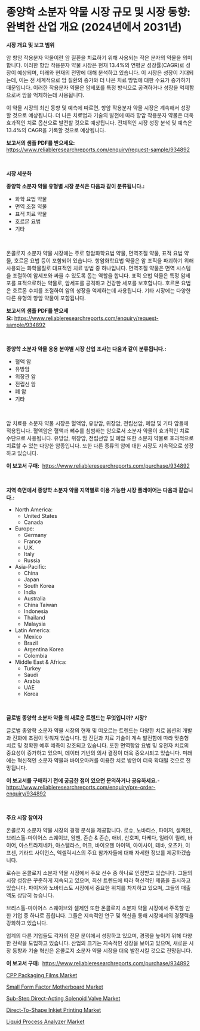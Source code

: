 <p><h1>종양학 소분자 약물 시장 규모 및 시장 동향: 완벽한 산업 개요 (2024년에서 2031년)</h1></p><p><strong>시장 개요 및 보고 범위</strong></p>
<p><p>암 항암 작용분자 약물이란 암 질환을 치료하기 위해 사용되는 작은 분자의 약물을 의미합니다. 이러한 항암 작용분자 약물 시장은 현재 13.4%의 연평균 성장률(CAGR)로 성장이 예상되며, 미래와 현재의 전망에 대해 분석하고 있습니다. 이 시장은 성장이 기대되는데, 이는 전 세계적으로 암 질환의 증가와 더 나은 치료 방법에 대한 수요가 증가하기 때문입니다. 이러한 작용분자 약물은 암세포를 특정 방식으로 공격하거나 성장을 억제함으로써 암을 억제하는데 사용됩니다. </p><p>이 약물 시장의 최신 동향 및 예측에 따르면, 항암 작용분자 약물 시장은 계속해서 성장할 것으로 예상됩니다. 더 나은 치료법과 기술의 발전에 따라 항암 작용분자 약물은 더욱 효과적인 치료 옵션으로 발전할 것으로 예상됩니다. 전체적인 시장 성장 분석 및 예측은 13.4%의 CAGR을 기록할 것으로 예상됩니다.</p></p>
<p><strong>보고서의 샘플 PDF를 받으세요:</strong> <a href="https://www.reliableresearchreports.com/enquiry/request-sample/934892">https://www.reliableresearchreports.com/enquiry/request-sample/934892</a></p>
<p>&nbsp;</p>
<p><strong>시장 세분화</strong></p>
<p><strong>종양학 소분자 약물 유형별 시장 분석은 다음과 같이 분류됩니다.:</strong></p>
<p><ul><li>화학 요법 약물</li><li>면역 조절 약물</li><li>표적 치료 약물</li><li>호르몬 요법</li><li>기타</li></ul></p>
<p>&nbsp;</p>
<p><p>온콜로지 소분자 약물 시장에는 주로 항암화학요법 약물, 면역조절 약물, 표적 요법 약물, 호르몬 요법 등이 포함되어 있습니다. 항암화학요법 약물은 암 조직을 파괴하기 위해 사용되는 화학물질로 대표적인 치료 방법 중 하나입니다. 면역조절 약물은 면역 시스템을 조절하여 암세포와 싸울 수 있도록 돕는 역할을 합니다. 표적 요법 약물은 특정 암세포를 표적으로하는 약물로, 암세포를 공격하고 건강한 세포를 보호합니다. 호르몬 요법은 호르몬 수치를 조절하여 암의 성장을 억제하는데 사용됩니다. 기타 시장에는 다양한 다른 유형의 항암 약물이 포함됩니다.</p></p>
<p><strong>보고서의 샘플 PDF를 받으세요:</strong>&nbsp;<a href="https://www.reliableresearchreports.com/enquiry/request-sample/934892">https://www.reliableresearchreports.com/enquiry/request-sample/934892</a></p>
<p>&nbsp;</p>
<p><strong> 종양학 소분자 약물 응용 분야별 시장 산업 조사는 다음과 같이 분류됩니다.:</strong></p>
<p><ul><li>혈액 암</li><li>유방암</li><li>위장관 암</li><li>전립선 암</li><li>폐 암</li><li>기타</li></ul></p>
<p>&nbsp;</p>
<p><p>암 치료용 소분자 약물 시장은 혈액암, 유방암, 위장암, 전립선암, 폐암 및 기타 암들에 적용됩니다. 혈액암은 혈액과 뼈수를 침범하는 암으로서 소분자 약물이 효과적인 치료 수단으로 사용됩니다. 유방암, 위장암, 전립선암 및 폐암 또한 소분자 약물로 효과적으로 치료할 수 있는 다양한 암종입니다. 또한 다른 종류의 암에 대한 시장도 지속적으로 성장하고 있습니다.</p></p>
<p><strong>이 보고서 구매:</strong>&nbsp; <a href="https://www.reliableresearchreports.com/purchase/934892">https://www.reliableresearchreports.com/purchase/934892</a></p>
<p>&nbsp;</p>
<p><strong>지역 측면에서 종양학 소분자 약물 지역별로 이용 가능한 시장 플레이어는 다음과 같습니다.:</strong></p>
<p><ul>
    <li>
        North America:
        <ul>
            <li>United States</li>
            <li>Canada</li>
        </ul>
    </li>
    <li>
        Europe:
        <ul>
            <li>Germany</li>
            <li>France</li>
            <li>U.K.</li>
            <li>Italy</li>
            <li>Russia</li>
        </ul>
    </li>
    <li>
        Asia-Pacific:
        <ul>
            <li>China</li>
            <li>Japan</li>
            <li>South Korea</li>
            <li>India</li>
            <li>Australia</li>
            <li>China Taiwan</li>
            <li>Indonesia</li>
            <li>Thailand</li>
            <li>Malaysia</li>
        </ul>
    </li>
    <li>
        Latin America:
        <ul>
            <li>Mexico</li>
            <li>Brazil</li>
            <li>Argentina Korea</li>
            <li>Colombia</li>
        </ul>
    </li>
    <li>
        Middle East & Africa:
        <ul>
            <li>Turkey</li>
            <li>Saudi</li>
            <li>Arabia</li>
            <li>UAE</li>
            <li>Korea</li>
        </ul>
    </li>
    </ul></p>
<p>&nbsp;</p>
<p><strong>글로벌 종양학 소분자 약물 의 새로운 트렌드는 무엇입니까? 시장?</strong></p>
<p><p>글로벌 종양학 소분자 약물 시장의 현재 및 떠오르는 트렌드는 다양한 치료 옵션의 개발과 진화에 초점이 맞춰져 있습니다. 암 진단과 치료 기술이 계속 발전함에 따라 맞춤형 치료 및 정확한 예후 예측이 강조되고 있습니다. 또한 면역항암 요법 및 유전자 치료의 중요성이 증가하고 있으며, 데이터 기반의 의사 결정이 더욱 중요시되고 있습니다. 미래에는 혁신적인 소분자 약물과 바이오마커를 이용한 치료 방안이 더욱 확대될 것으로 전망됩니다.</p></p>
<p><strong>이 보고서를 구매하기 전에 궁금한 점이 있으면 문의하거나 공유하세요.</strong>- <a href="https://www.reliableresearchreports.com/enquiry/pre-order-enquiry/934892">https://www.reliableresearchreports.com/enquiry/pre-order-enquiry/934892</a></p>
<p>&nbsp;</p>
<p><strong>주요 시장 참여자</strong></p>
<p><p>온콜로지 소분자 약물 시장의 경쟁 분석을 제공합니다. 로슈, 노바티스, 파이저, 셀제인, 브리스톨-마이어스 스퀘이브, 암젠, 존슨 & 존슨, 애비, 산호피, 다케다, 일라이 릴리, 바이어, 아스트라제네카, 아스텔라스, 머크, 바이오젠 아이덱, 아이사이, 테바, 오츠카, 이프센, 기라드 사이언스, 엑셀릭시스의 주요 참가자들에 대해 자세한 정보를 제공하겠습니다.</p><p>로슈는 온콜로지 소분자 약물 시장에서 주요 선수 중 하나로 인정받고 있습니다. 그들의 시장 성장은 꾸준하게 지속되고 있으며, 최신 트렌드에 따라 혁신적인 제품을 출시하고 있습니다. 파이저와 노바티스도 시장에서 중요한 위치를 차지하고 있으며, 그들의 매출액도 상당히 높습니다.</p><p>브리스톨-마이어스 스퀘이브와 셀제인 또한 온콜로지 소분자 약물 시장에서 주목할 만한 기업 중 하나로 꼽힙니다. 그들은 지속적인 연구 및 혁신을 통해 시장에서의 경쟁력을 강화하고 있습니다.</p><p>업계의 다른 기업들도 각자의 전문 분야에서 성장하고 있으며, 경쟁을 높이기 위해 다양한 전략을 도입하고 있습니다. 산업의 크기는 지속적인 성장을 보이고 있으며, 새로운 시장 동향과 기술 혁신은 온콜로지 소분자 약물 시장을 더욱 발전시킬 것으로 전망됩니다.</p></p>
<p><strong>이 보고서 구매:</strong>&nbsp;&nbsp;<a href="https://www.reliableresearchreports.com/purchase/934892">https://www.reliableresearchreports.com/purchase/934892</a></p>
<p><p><a href="https://view.publitas.com/reportprime-1/cpp-packaging-films-market-research-report-the-key-to-successful-business-strategy-forecasted-for-period-from-2024-2031/">CPP Packaging Films Market</a></p><p><a href="https://view.publitas.com/reportprime-1/small-form-factor-motherboard-market-size-growth-outlook-from-2024-to-2031-projecting-at-markets-trends-analysis-by-application-regional-outlook-and-revenue/">Small Form Factor Motherboard Market</a></p><p><a href="https://github.com/Glendatilghmankmgz0rbhwpy/Market-Research-Report-List-1/blob/main/sub-step-direct-acting-solenoid-valve-market.md">Sub-Step Direct-Acting Solenoid Valve Market</a></p><p><a href="https://military-diascia-e68.notion.site/Direct-To-Shape-Inkjet-Printing-Market-A-Comprehensive-Report-of-its-Market-Share-Growth-Trends-2-a59165017b154306831cff75823e3be9">Direct-To-Shape Inkjet Printing Market</a></p><p><a href="https://sudsy-motorcycle-bbc.notion.site/Liquid-Process-Analyzer-Market-A-Comprehensive-Report-of-its-Market-Share-Growth-Trends-2024-20-1c65f122a4244098b5c0dc4109df78f7">Liquid Process Analyzer Market</a></p></p>
